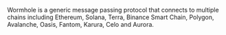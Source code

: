 Wormhole is a generic message passing protocol that connects to multiple chains including Ethereum, Solana, Terra, Binance Smart Chain, Polygon, Avalanche, Oasis, Fantom, Karura, Celo and Aurora.
